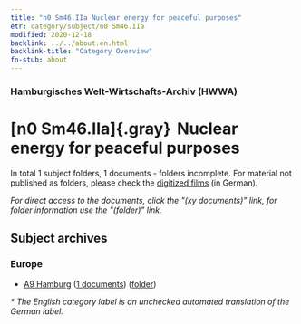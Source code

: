 ```yaml
---
title: "n0 Sm46.IIa Nuclear energy for peaceful purposes"
etr: category/subject/n0 Sm46.IIa
modified: 2020-12-18
backlink: ../../about.en.html
backlink-title: "Category Overview"
fn-stub: about
---
```


### Hamburgisches Welt-Wirtschafts-Archiv (HWWA)
# [n0 Sm46.IIa]{.gray}&#8201; Nuclear energy for peaceful purposes&#160; 





In total 1 subject folders, 1 documents - folders incomplete.
For material not published as folders, please check the [digitized films](/film/h1_sh) (in German).

_For direct access to the documents, click the "(xy documents)" link, for folder information use the "(folder)" link._

## Subject archives



### Europe

- [A9 Hamburg](../../../geo/about.en.html#A9) (<a href="https://dfg-viewer.de/show/?tx_dlf[id]=https://pm20.zbw.eu/mets/sh/1409xx/140905/1872xx/187253/public.mets.en.xml" target="_blank">1 documents</a>) ([folder](http://purl.org/pressemappe20/folder/sh/140905,187253))


_* The English category label is an unchecked automated translation of the German label._

